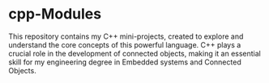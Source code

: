# cpp-Modules
This repository contains my C++ mini-projects, created to explore and understand the core concepts of this powerful language. C++ plays a crucial role in the development of connected objects, making it an essential skill for my engineering degree in Embedded systems and  Connected Objects.

